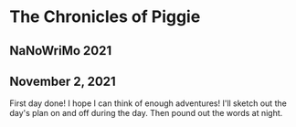 # The Chronicles of Piggie
## NaNoWriMo 2021

## November 2, 2021
First day done! I hope I can think of enough adventures! I'll sketch out the day's plan on and off during the day.
Then pound out the words at night.
